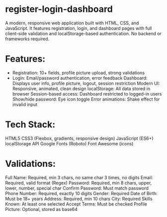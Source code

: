 # register-login-dashboard
A modern, responsive web application built with HTML, CSS, and JavaScript. It features registration, login, and dashboard pages with full client-side validation and localStorage-based authentication. No backend or frameworks required.
# Features:
- Registration: 10+ fields, profile picture upload, strong validations
- Login: Email/password authentication, error feedback
Dashboard: Displays user info, profile picture, logout, session restriction
Modern UI: Responsive, animated, clean design
localStorage: All data stored in browser
Session-based access: Dashboard restricted to logged-in users
Show/hide password: Eye icon toggle
Error animations: Shake effect for invalid input
# Tech Stack:
HTML5
CSS3 (Flexbox, gradients, responsive design)
JavaScript (ES6+)
localStorage API
Google Fonts (Roboto)
Font Awesome (icons)
# Validations:
Full Name: Required, min 3 chars, no same char 3 times, no digits
Email: Required, valid format (Regex)
Password: Required, min 8 chars, upper, lower, number, special char
Confirm Password: Must match password
Phone Number: Required, exactly 10 digits
Gender: Required
Date of Birth: Must be 18+ years
Address: Required, min 10 chars
City: Required
Skills Known: At least one selected
Accept Terms: Must be checked
Profile Picture: Optional, stored as base64
